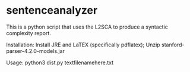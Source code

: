 # sentenceanalyzer
This is a python script that uses the L2SCA to produce a syntactic complexity report.

Installation:
Install JRE and LaTEX (specifically pdflatex);
Unzip stanford-parser-4.2.0-models.jar

Usage:
python3 dist.py textfilenamehere.txt
